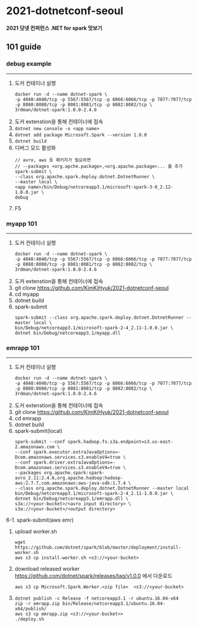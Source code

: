 # 2021-dotnetconf-seoul
**2021 닷넷 컨퍼런스 .NET for spark 맛보기**

## 101 guide

### debug example
---
1. 도커 컨테이너 실행
    ```
    docker run -d --name dotnet-spark \
    -p 4040:4040/tcp -p 5567:5567/tcp -p 6066:6066/tcp -p 7077:7077/tcp -p 8080:8080/tcp -p 8081:8081/tcp -p 8082:8082/tcp \
    3rdman/dotnet-spark:1.0.0-2.4.6
    ```
1. 도커 extenstion을 통해 컨테이너에 접속
1. `dotnet new console -o <app name>`
1. `dotnet add package Microsoft.Spark --version 1.0.0`
1. `dotnet build`
1. 디버그 모드 활성화
    ```
    // avro, aws 등 패키지가 필요하면
    // --packages <org.apche.package>,<org.apache.package>... 를 추가
    spark-submit \
    --class org.apache.spark.deploy.dotnet.DotnetRunner \
    --master local \
    <app name>/bin/Debug/netcoreapp3.1/microsoft-spark-3-0_2.12-1.0.0.jar \
    debug  
    ```
1. F5

### myapp 101
---
1. 도커 컨테이너 실행
    ```
    docker run -d --name dotnet-spark \
    -p 4040:4040/tcp -p 5567:5567/tcp -p 6066:6066/tcp -p 7077:7077/tcp -p 8080:8080/tcp -p 8081:8081/tcp -p 8082:8082/tcp \
    3rdman/dotnet-spark:1.0.0-2.4.6
    ```
1. 도커 extenstion을 통해 컨테이너에 접속
1. git clone https://github.com/KimKiHyuk/2021-dotnetconf-seoul
1. cd myapp
1. dotnet build
1. spark-submit
    ```
    spark-submit --class org.apache.spark.deploy.dotnet.DotnetRunner --master local \
    bin/Debug/netcoreapp3.1/microsoft-spark-2-4_2.11-1.0.0.jar \
    dotnet bin/Debug/netcoreapp3.1/myapp.dll
    ```

### emrapp 101
---
1. 도커 컨테이너 실행
    ```
    docker run -d --name dotnet-spark \
    -p 4040:4040/tcp -p 5567:5567/tcp -p 6066:6066/tcp -p 7077:7077/tcp -p 8080:8080/tcp -p 8081:8081/tcp -p 8082:8082/tcp \
    3rdman/dotnet-spark:1.0.0-2.4.6
    ```
2. 도커 extenstion을 통해 컨테이너에 접속
3. git clone https://github.com/KimKiHyuk/2021-dotnetconf-seoul
4. cd emrapp
5. dotnet build
6. spark-submit(local)
    ```
    spark-submit --conf spark.hadoop.fs.s3a.endpoint=s3.us-east-2.amazonaws.com \
    --conf spark.executor.extraJavaOptions=-Dcom.amazonaws.services.s3.enableV4=true \
    --conf spark.driver.extraJavaOptions=-Dcom.amazonaws.services.s3.enableV4=true \
    --packages org.apache.spark:spark-avro_2.11:2.4.6,org.apache.hadoop:hadoop-aws:2.7.7,com.amazonaws:aws-java-sdk:1.7.4 \
    --class org.apache.spark.deploy.dotnet.DotnetRunner --master local bin/Debug/netcoreapp3.1/microsoft-spark-2-4_2.11-1.0.0.jar \
    dotnet bin/Debug/netcoreapp3.1/emrapp.dll \
    s3a://<your-bucket>/<avro input directory> \
    s3a://<your-bucket>/<output directory>
    ```
6-1. spark-submit(aws emr)
  1. upload worker.sh
      ```
      wget https://github.com/dotnet/spark/blob/master/deployment/install-worker.sh
      aws s3 cp install-worker.sh <s3://<your-bucket> 
      ```
  2. download released worker
     https://github.com/dotnet/spark/releases/tag/v1.0.0 에서 다운로드
     ```
     aws s3 cp Microsoft.Spark.Worker.<zip file>  <s3://<your-bucket>
     ```
  3. 
     ```
     dotnet publish -c Release -f netcoreapp3.1 -r ubuntu.16.04-x64
     zip -r emrapp.zip bin/Release/netcoreapp3.1/ubuntu.16.04-x64/publish/
     aws s3 cp emrapp.zip <s3://<your-bucket>>
     ./deploy.sh
     ```

